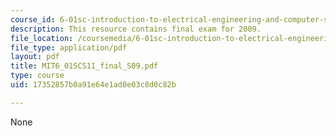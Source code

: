 ```yaml
---
course_id: 6-01sc-introduction-to-electrical-engineering-and-computer-science-i-spring-2011
description: This resource contains final exam for 2009.
file_location: /coursemedia/6-01sc-introduction-to-electrical-engineering-and-computer-science-i-spring-2011/17352857b0a91e64e1ad0e03c8d0c82b_MIT6_01SCS11_final_S09.pdf
file_type: application/pdf
layout: pdf
title: MIT6_01SCS11_final_S09.pdf
type: course
uid: 17352857b0a91e64e1ad0e03c8d0c82b

---
```

None